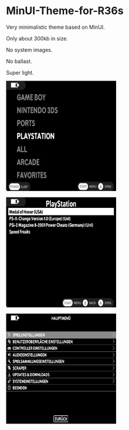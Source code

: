 # MinUI-Theme-for-R36s

<p>Very minimalistic theme based on MinUI. </p>
<p>Only about 300kb in size. </p>
<p>No system images. </p>
<p>No ballast. </p>
<p>Super light.</p>
<p><img src="https://raw.githubusercontent.com/Maik-M17/MinUI-Theme-for-R36s/refs/heads/main/pre_1.jpg" width="300" height="300"></p>
<p><img src="https://raw.githubusercontent.com/Maik-M17/MinUI-Theme-for-R36s/refs/heads/main/pre_2.jpg" width="300" height="300"></p>
<p><img src="https://raw.githubusercontent.com/Maik-M17/MinUI-Theme-for-R36s/refs/heads/main/pre_3.jpg" width="300" height="300"></p>
